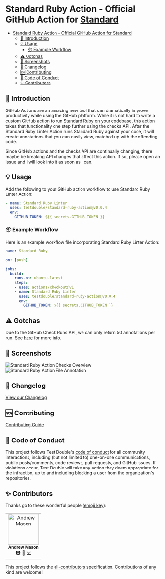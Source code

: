 # Standard Ruby Action - Official GitHub Action for [Standard](https://github.com/testdouble/standard)

- [Standard Ruby Action - Official GitHub Action for Standard](#standard-ruby-action---official-github-action-for-standard)
  - [:page_facing_up: Introduction](#page_facing_up-introduction)
  - [:bulb: Usage](#bulb-usage)
    - [:package: Example Workflow](#package-example-workflow)
  - [:warning: Gotchas](#warning-gotchas)
  - [:camera_flash: Screenshots](#camera_flash-screenshots)
  - [:bookmark: Changelog](#bookmark-changelog)
  - [:sos: Contributing](#sos-contributing)
  - [:rotating_light: Code of Conduct](#rotating_light-code-of-conduct)
  - [✨ Contributors](#-contributors)

## :page_facing_up: Introduction

GitHub Actions are an amazing new tool that can dramatically improve productivity while using the GitHub platform. While it is not hard to write a custom GitHub action to run Standard Ruby on your codebase, this action takes that functionality one step further using the checks API. After the Standard Ruby Linter Action runs Standard Ruby against your code, it will create annotations that you can easily view, matched up with the offending code.

Since GitHub actions and the checks API are continually changing, there maybe be breaking API changes that affect this action. If so, please open an issue and I will look into it as soon as I can.

## :bulb: Usage

Add the following to your GitHub action workflow to use Standard Ruby Linter Action:

```yaml
- name: Standard Ruby Linter
  uses: testdouble/standard-ruby-action@v0.0.4
  env:
    GITHUB_TOKEN: ${{ secrets.GITHUB_TOKEN }}
```

### :package: Example Workflow

Here is an example workflow file incorporating Standard Ruby Linter Action:

```yaml
name: Standard Ruby

on: [push]

jobs:
  build:
    runs-on: ubuntu-latest
    steps:
    - uses: actions/checkout@v1
    - name: Standard Ruby Linter
      uses: testdouble/standard-ruby-action@v0.0.4
      env:
        GITHUB_TOKEN: ${{ secrets.GITHUB_TOKEN }}
```

## :warning: Gotchas

Due to the GitHub Check Runs API, we can only return 50 annotations per run. See [here](https://developer.github.com/v3/checks/runs/#output-object) for more info.

## :camera_flash: Screenshots

![Standard Ruby Action Checks Overview](screenshots/check-overview.png)
![Standard Ruby Action File Annotation](screenshots/file-annotation.png)

## :bookmark: Changelog

[View our Changelog](/CHANGELOG.md)

## :sos: Contributing

[Contributing Guide](/CONTRIBUTING.md)

## :rotating_light: Code of Conduct

This project follows Test Double's [code of
conduct](https://testdouble.com/code-of-conduct) for all community interactions,
including (but not limited to) one-on-one communications, public posts/comments,
code reviews, pull requests, and GitHub issues. If violations occur, Test Double
will take any action they deem appropriate for the infraction, up to and
including blocking a user from the organization's repositories.

## ✨ Contributors

Thanks go to these wonderful people ([emoji key](https://allcontributors.org/docs/en/emoji-key)):

<!-- ALL-CONTRIBUTORS-LIST:START - Do not remove or modify this section -->
<!-- prettier-ignore -->
<table>
  <tr>
    <td align="center"><a href="https://github.com/andrewmcodes/"><img src="https://avatars1.githubusercontent.com/u/18423853?v=4" width="100px;" alt="Andrew Mason"/><br /><sub><b>Andrew Mason</b></sub></a><br /><a href="#infra-andrewmcodes" title="Infrastructure (Hosting, Build-Tools, etc)">🚇</a> <a href="https://github.com/testdouble/standard-ruby-action/commits?author=andrewmcodes" title="Documentation">📖</a> <a href="https://github.com/testdouble/standard-ruby-action/commits?author=andrewmcodes" title="Code">💻</a></td>
  </tr>
</table>

<!-- ALL-CONTRIBUTORS-LIST:END -->

This project follows the [all-contributors](https://github.com/all-contributors/all-contributors) specification. Contributions of any kind are welcome!
